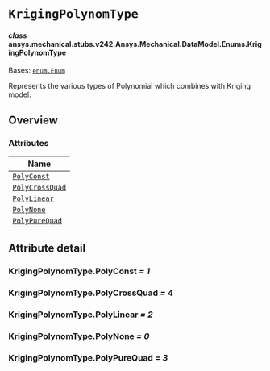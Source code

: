 # `KrigingPolynomType`

<a id="ansys.mechanical.stubs.v242.Ansys.Mechanical.DataModel.Enums.KrigingPolynomType"></a>

#### *class* ansys.mechanical.stubs.v242.Ansys.Mechanical.DataModel.Enums.KrigingPolynomType

Bases: [`enum.Enum`](https://docs.python.org/3/library/enum.html#enum.Enum)

Represents the various types of Polynomial which combines with Kriging model.

<!-- !! processed by numpydoc !! -->

<a id="overview"></a>

## Overview

### Attributes

| Name |
| -------------------------------------------------------------------------------------------------------------------------------- |
| [`PolyConst`](#KrigingPolynomType.PolyConst) |
| [`PolyCrossQuad`](#KrigingPolynomType.PolyCrossQuad) |
| [`PolyLinear`](#KrigingPolynomType.PolyLinear) |
| [`PolyNone`](#KrigingPolynomType.PolyNone) |
| [`PolyPureQuad`](#KrigingPolynomType.PolyPureQuad) |

<a id="attribute-detail"></a>

## Attribute detail

<a id="KrigingPolynomType.PolyConst"></a>

### KrigingPolynomType.PolyConst *= 1*

<a id="KrigingPolynomType.PolyCrossQuad"></a>

### KrigingPolynomType.PolyCrossQuad *= 4*

<a id="KrigingPolynomType.PolyLinear"></a>

### KrigingPolynomType.PolyLinear *= 2*

<a id="KrigingPolynomType.PolyNone"></a>

### KrigingPolynomType.PolyNone *= 0*

<a id="KrigingPolynomType.PolyPureQuad"></a>

### KrigingPolynomType.PolyPureQuad *= 3*


